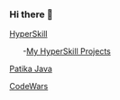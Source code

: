 ### Hi there 👋

[HyperSkill](https://hyperskill.org/profile/94207858)

      -[My HyperSkill Projects](https://github.com/Salihbayraktar/JetBrains-Academy/tree/main/src)
      
[Patika Java](https://github.com/Salihbayraktar/Patika-Java)

[CodeWars](https://www.codewars.com/users/Salihbayraktar)



<!--
**Salihbayraktar/Salihbayraktar** is a ✨ _special_ ✨ repository because its `README.md` (this file) appears on your GitHub profile.

Here are some ideas to get you started:

- 🔭 I’m currently working on ...
- 🌱 I’m currently learning ...
- 👯 I’m looking to collaborate on ...
- 🤔 I’m looking for help with ...
- 💬 Ask me about ...
- 📫 How to reach me: ...
- 😄 Pronouns: ...
- ⚡ Fun fact: ...
-->
